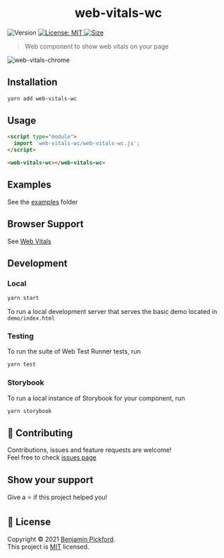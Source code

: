 <h1 align="center">web-vitals-wc</h1>
<p>
  <img alt="Version" src="https://img.shields.io/badge/version-0.0.1-blue.svg?cacheSeconds=2592000" />
  <a href="https://github.com/bmpickford/cem-plugin-docsify/blob/main/LICENSE" target="_blank">
    <img alt="License: MIT" src="https://img.shields.io/github/license/bmpickford/cem-plugin-docsify" />
  </a>
  <a href="https://bundlephobia.com/package/web-vitals-wc" targe="_blank">
    <img alt="Size" src="https://img.shields.io/bundlephobia/minzip/web-vitals-wc?label=size" />
  </a>
</p>

> Web component to show web vitals on your page


![web-vitals-chrome](https://user-images.githubusercontent.com/12684286/127747008-898fca0b-a98f-475c-a8f5-a7c456b4ef16.png)


## Installation
```bash
yarn add web-vitals-wc
```

## Usage
```html
<script type="module">
  import 'web-vitals-wc/web-vitals-wc.js';
</script>

<web-vitals-wc></web-vitals-wc>
```

## Examples
See the [examples](https://github.com/bmpickford/web-vitals-wc) folder

## Browser Support

See [Web Vitals](https://github.com/GoogleChrome/web-vitals#browser-support)

## Development

### Local
```bash
yarn start
```
To run a local development server that serves the basic demo located in `demo/index.html`

### Testing
To run the suite of Web Test Runner tests, run
```bash
yarn test
```

### Storybook
To run a local instance of Storybook for your component, run
```bash
yarn storybook
```

## 🤝 Contributing

Contributions, issues and feature requests are welcome!<br />Feel free to check [issues page](https://github.com/bmpickford/cem-plugin-docsify/issues)

## Show your support

Give a ⭐️ if this project helped you!

## 📝 License

Copyright © 2021 [Benjamin Pickford](https://github.com/bmpickford).<br />
This project is [MIT](https://github.com/bmpickford/cem-plugin-docsify/blob/master/LICENSE) licensed.
